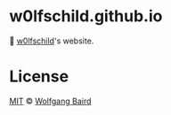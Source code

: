 # w0lfschild.github.io

:rocket: [w0lfschild](https://github.com/w0lfschild)'s website.

# License

[MIT](LICENSE.md) © [Wolfgang Baird](https://github.com/w0lfschild)
